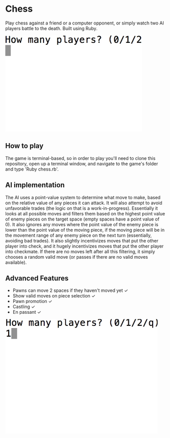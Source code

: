 # Chess

Play chess against a friend or a computer opponent, or simply watch two AI players battle to the death. Built using Ruby.

![Chess Gameplay](/screenshots/ai-game.gif)

## How to play

The game is terminal-based, so in order to play you'll need to clone this repository, open up a terminal window, and navigate to the game's folder and type 'Ruby chess.rb'.

## AI implementation

The AI uses a point-value system to determine what move to make, based on the relative value of any pieces it can attack. It will also attempt to avoid unfavorable trades (the logic on that is a work-in-progress). Essentially it looks at all possible moves and filters them based on the highest point value of enemy pieces on the target space (empty spaces have a point value of 0). It also ignores any moves where the point value of the enemy piece is lower than the point value of the moving piece, if the moving piece will be in the movement range of any enemy piece on the next turn (essentially, avoiding bad trades). It also slightly incentivizes moves that put the other player into check, and it hugely incentivizes moves that put the other player into checkmate. If there are no moves left after all this filtering, it simply chooses a random valid move (or passes if there are no valid moves available).

## Advanced Features

* Pawns can move 2 spaces if they haven't moved yet ✓
* Show valid moves on piece selection ✓
* Pawn promotion ✓
* Castling ✓
* En passant ✓

![Chess Gameplay](/screenshots/chess.gif)
